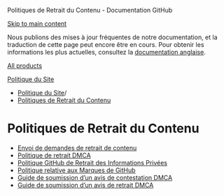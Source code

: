 Politiques de Retrait du Contenu - Documentation GitHub

[Skip to main content](#main-content)

Nous publions des mises à jour fréquentes de notre documentation, et la traduction de cette page peut encore être en cours. Pour obtenir les informations les plus actuelles, consultez la [documentation anglaise](/en).

[All products](/fr)

[Politique du Site](/fr/site-policy)

* [Politique du Site](/fr/site-policy)/
* [Politiques de Retrait du Contenu](/fr/site-policy/content-removal-policies)

Politiques de Retrait du Contenu
==========

* [Envoi de demandes de retrait de contenu](/fr/site-policy/content-removal-policies/submitting-content-removal-requests)
* [Politique de retrait DMCA](/fr/site-policy/content-removal-policies/dmca-takedown-policy)
* [Politique GitHub de Retrait des Informations Privées](/fr/site-policy/content-removal-policies/github-private-information-removal-policy)
* [Politique relative aux Marques de GitHub](/fr/site-policy/content-removal-policies/github-trademark-policy)
* [Guide de soumission d’un avis de contestation DMCA](/fr/site-policy/content-removal-policies/guide-to-submitting-a-dmca-counter-notice)
* [Guide de soumission d’un avis de retrait DMCA](/fr/site-policy/content-removal-policies/guide-to-submitting-a-dmca-takedown-notice)
